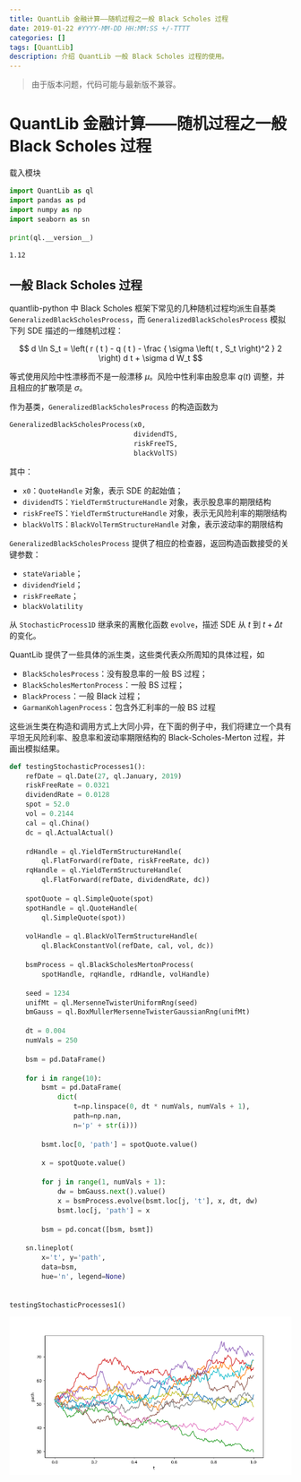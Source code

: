 ```yaml
---
title: QuantLib 金融计算——随机过程之一般 Black Scholes 过程
date: 2019-01-22 #YYYY-MM-DD HH:MM:SS +/-TTTT
categories: []
tags: [QuantLib]
description: 介绍 QuantLib 一般 Black Scholes 过程的使用。
---
```


> 由于版本问题，代码可能与最新版不兼容。

# QuantLib 金融计算——随机过程之一般 Black Scholes 过程

载入模块

```python
import QuantLib as ql
import pandas as pd
import numpy as np
import seaborn as sn

print(ql.__version__)
```

```
1.12
```

## 一般 Black Scholes 过程

quantlib-python 中 Black Scholes 框架下常见的几种随机过程均派生自基类 `GeneralizedBlackScholesProcess`，而 `GeneralizedBlackScholesProcess` 模拟下列 SDE 描述的一维随机过程：

$$
d \ln S_t = \left( r ( t ) - q ( t ) - \frac { \sigma \left( t , S_t \right)^2 } 2 \right) d t + \sigma d W_t
$$

等式使用风险中性漂移而不是一般漂移 $\mu$。风险中性利率由股息率 $q(t)$ 调整，并且相应的扩散项是 $\sigma$。

作为基类，`GeneralizedBlackScholesProcess` 的构造函数为

```python
GeneralizedBlackScholesProcess(x0,
                               dividendTS,
                               riskFreeTS,
                               blackVolTS)
```

其中：
* `x0`：`QuoteHandle` 对象，表示 SDE 的起始值；
* `dividendTS`：`YieldTermStructureHandle` 对象，表示股息率的期限结构
* `riskFreeTS`：`YieldTermStructureHandle` 对象，表示无风险利率的期限结构
* `blackVolTS`：`BlackVolTermStructureHandle` 对象，表示波动率的期限结构

`GeneralizedBlackScholesProcess` 提供了相应的检查器，返回构造函数接受的关键参数：
* `stateVariable`；
* `dividendYield`；
* `riskFreeRate`；
* `blackVolatility`

从 `StochasticProcess1D` 继承来的离散化函数 `evolve`，描述 SDE 从 $t$ 到 $t + \Delta t$ 的变化。

QuantLib 提供了一些具体的派生类，这些类代表众所周知的具体过程，如

* `BlackScholesProcess`：没有股息率的一般 BS 过程；
* `BlackScholesMertonProcess`：一般 BS 过程；
* `BlackProcess`：一般 Black 过程；
* `GarmanKohlagenProcess`：包含外汇利率的一般 BS 过程

这些派生类在构造和调用方式上大同小异，在下面的例子中，我们将建立一个具有平坦无风险利率、股息率和波动率期限结构的 Black-Scholes-Merton 过程，并画出模拟结果。

```python
def testingStochasticProcesses1():
    refDate = ql.Date(27, ql.January, 2019)
    riskFreeRate = 0.0321
    dividendRate = 0.0128
    spot = 52.0
    vol = 0.2144
    cal = ql.China()
    dc = ql.ActualActual()

    rdHandle = ql.YieldTermStructureHandle(
        ql.FlatForward(refDate, riskFreeRate, dc))
    rqHandle = ql.YieldTermStructureHandle(
        ql.FlatForward(refDate, dividendRate, dc))

    spotQuote = ql.SimpleQuote(spot)
    spotHandle = ql.QuoteHandle(
        ql.SimpleQuote(spot))

    volHandle = ql.BlackVolTermStructureHandle(
        ql.BlackConstantVol(refDate, cal, vol, dc))

    bsmProcess = ql.BlackScholesMertonProcess(
        spotHandle, rqHandle, rdHandle, volHandle)

    seed = 1234
    unifMt = ql.MersenneTwisterUniformRng(seed)
    bmGauss = ql.BoxMullerMersenneTwisterGaussianRng(unifMt)

    dt = 0.004
    numVals = 250

    bsm = pd.DataFrame()

    for i in range(10):
        bsmt = pd.DataFrame(
            dict(
                t=np.linspace(0, dt * numVals, numVals + 1),
                path=np.nan,
                n='p' + str(i)))

        bsmt.loc[0, 'path'] = spotQuote.value()

        x = spotQuote.value()

        for j in range(1, numVals + 1):
            dw = bmGauss.next().value()
            x = bsmProcess.evolve(bsmt.loc[j, 't'], x, dt, dw)
            bsmt.loc[j, 'path'] = x

        bsm = pd.concat([bsm, bsmt])

    sn.lineplot(
        x='t', y='path',
        data=bsm,
        hue='n', legend=None)


testingStochasticProcesses1()
```

![](/img/QuantLib/process/gbs.png)
